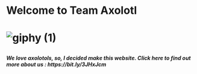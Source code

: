 <html>
<h1>Welcome to Team Axolotl<h1/>

![giphy (1)](https://user-images.githubusercontent.com/78974681/159978342-749de110-8c58-4261-b31f-93310b0faa14.gif) 
<h5>We love axolotols, so, I decided make this website. Click here to find out more about us : https://bit.ly/3JHxJcm <h5>
<html/
